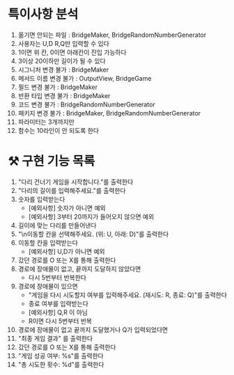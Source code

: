 # 특이사항 분석

1. 옮기면 안되는 파일 : BridgeMaker, BridgeRandomNumberGenerator
2. 사용자는 U,D R,Q만 입력할 수 있다
3. 1이면 위 칸, 0이면 아래칸이 진입 가능하다
4. 3이상 20이하만 길이가 될 수 있다
5. 시그니처 변경 불가 : BridgeMaker
6. 메서드 이름 변경 불가 : OutputView, BridgeGame
7. 필드 변경 불가 : BridgeMaker
8. 반환 타입 변경 불가 : BridgeMaker
9. 코드 변경 불가 : BridgeRandomNumberGenerator
10. 패키지 변경 불가 : BridgeMaker, BridgeRandomNumberGenerator
11. 파라미터는 3개까지만
12. 함수는 10라인이 안 되도록 한다

# ⚒ 구현 기능 목록

1. "다리 건너기 게임을 시작합니다."를 출력한다
2. "다리의 길이를 입력해주세요."를 출력한다
3. 숫자를 입력받는다
    - [예외사항] 숫자가 아니면 예외
    - [예외사항] 3부터 20까지가 들어오지 않으면 예외
4. 길이에 맞는 다리를 만들어낸다
5. "\n이동할 칸을 선택해주세요. (위: U, 아래: D)"를 출력한다
6. 이동할 칸을 입력받는다
    - [예외사항] U,D가 아니면 예외
7. 갔던 경로를 O 또는 X를 통해 출력한다
8. 경로에 장애물이 없고, 끝까지 도달하지 않았다면
    - 다시 5번부터 반복한다
9. 경로에 장애물이 있으면
    - "게임을 다시 시도할지 여부를 입력해주세요. (재시도: R, 종료: Q)"를 출력한다
    - 종료 여부를 입력받는다
    - [예외사항] Q,R 이 아님
    - R이면 다시 5번부터 반복
10. 경로에 장애물이 없고 끝까지 도달했거나 Q가 입력되었다면
11. "최종 게임 결과" 를 출력한다
12. 갔던 경로를 O 또는 X를 통해 출력한다
13. "게임 성공 여부: %s"를 출력한다
14. "총 시도한 횟수: %d"를 출력한다
